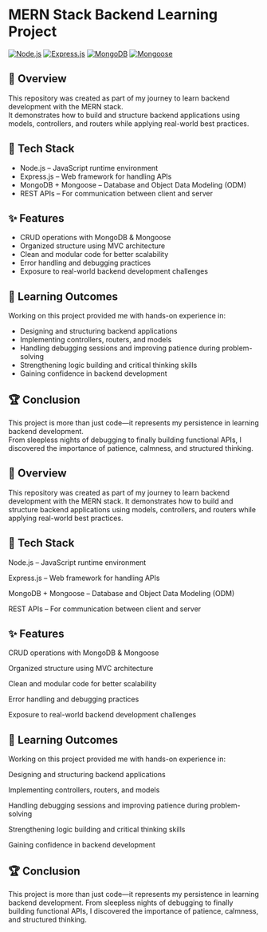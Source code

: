 # MERN Stack Backend Learning Project
[![Node.js](https://img.shields.io/badge/Node.js-339933?style=for-the-badge&logo=node.js&logoColor=white)](https://nodejs.org/) [![Express.js](https://img.shields.io/badge/Express.js-000000?style=for-the-badge&logo=express&logoColor=white)](https://expressjs.com/) [![MongoDB](https://img.shields.io/badge/MongoDB-47A248?style=for-the-badge&logo=mongodb&logoColor=white)](https://www.mongodb.com/) [![Mongoose](https://img.shields.io/badge/Mongoose-880000?style=for-the-badge)](https://mongoosejs.com/)


## 📌 Overview  
This repository was created as part of my journey to learn backend development with the MERN stack.  
It demonstrates how to build and structure backend applications using models, controllers, and routers while applying real-world best practices.

## 🚀 Tech Stack  
- Node.js – JavaScript runtime environment  
- Express.js – Web framework for handling APIs  
- MongoDB + Mongoose – Database and Object Data Modeling (ODM)  
- REST APIs – For communication between client and server  

## ✨ Features  
- CRUD operations with MongoDB & Mongoose  
- Organized structure using MVC architecture  
- Clean and modular code for better scalability  
- Error handling and debugging practices  
- Exposure to real-world backend development challenges  

## 📖 Learning Outcomes  
Working on this project provided me with hands-on experience in:  
- Designing and structuring backend applications  
- Implementing controllers, routers, and models  
- Handling debugging sessions and improving patience during problem-solving  
- Strengthening logic building and critical thinking skills  
- Gaining confidence in backend development  

## 🏆 Conclusion  
This project is more than just code—it represents my persistence in learning backend development.  
From sleepless nights of debugging to finally building functional APIs, I discovered the importance of patience, calmness, and structured thinking.


## 📌 Overview
This repository was created as part of my journey to learn backend development with the MERN stack.
It demonstrates how to build and structure backend applications using models, controllers, and routers while applying real-world best practices.

## 🚀 Tech Stack
Node.js – JavaScript runtime environment

Express.js – Web framework for handling APIs

MongoDB + Mongoose – Database and Object Data Modeling (ODM)

REST APIs – For communication between client and server

## ✨ Features
CRUD operations with MongoDB & Mongoose

Organized structure using MVC architecture

Clean and modular code for better scalability

Error handling and debugging practices

Exposure to real-world backend development challenges

## 📖 Learning Outcomes
Working on this project provided me with hands-on experience in:

Designing and structuring backend applications

Implementing controllers, routers, and models

Handling debugging sessions and improving patience during problem-solving

Strengthening logic building and critical thinking skills

Gaining confidence in backend development

## 🏆 Conclusion
This project is more than just code—it represents my persistence in learning backend development.
From sleepless nights of debugging to finally building functional APIs, I discovered the importance of patience, calmness, and structured thinking.
